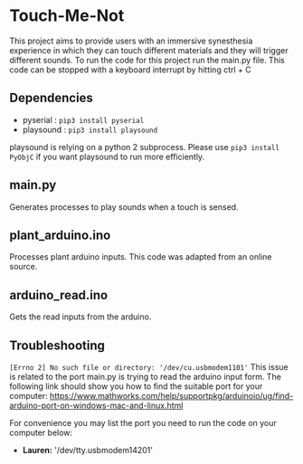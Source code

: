 # Touch-Me-Not
This project aims to provide users with an immersive synesthesia experience in which 
they can touch different materials and they will trigger different sounds. 
To run the code for this project run the main.py file. 
This code can be stopped with a keyboard interrupt by hitting ctrl + C
## Dependencies
- pyserial : ```pip3 install pyserial```
- playsound : ```pip3 install playsound```

playsound is relying on a python 2 subprocess. Please use `pip3 install PyObjC` if you want playsound to run more efficiently.
## main.py
Generates processes to play sounds when a touch is sensed.

## plant_arduino.ino
Processes plant arduino inputs. This code was adapted from an online source. 

## arduino_read.ino
Gets the read inputs from the arduino. 

## Troubleshooting
```[Errno 2] No such file or directory: '/dev/cu.usbmodem1101'```
This issue is related to the port main.py is trying to read the arduino input form. 
The following link should show you how to find the suitable port for your computer: 
https://www.mathworks.com/help/supportpkg/arduinoio/ug/find-arduino-port-on-windows-mac-and-linux.html 

For convenience you may list the port you need to run the code on your computer below:
- **Lauren:** '/dev/tty.usbmodem14201'

